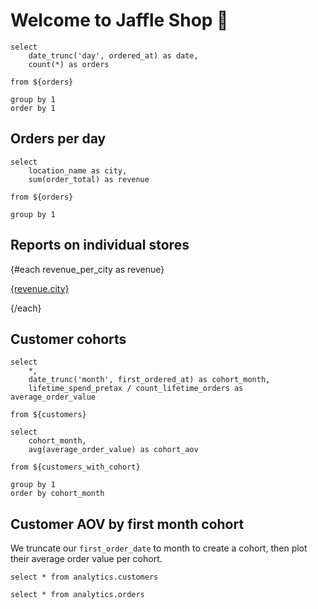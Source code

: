 # Welcome to Jaffle Shop 🥪

```orders_per_day
select
    date_trunc('day', ordered_at) as date,
    count(*) as orders

from ${orders}

group by 1
order by 1
```

## Orders per day

<LineChart
    data={orders_per_day}
    x=date
    y=orders
    yAxistTitle="orders_per_day"
/>

```revenue_per_city
select
    location_name as city,
    sum(order_total) as revenue

from ${orders}

group by 1
```

## Reports on individual stores

{#each revenue_per_city as revenue}

[{revenue.city}](./{revenue.city})

{/each}

## Customer cohorts

```customers_with_cohort
select
    *,
    date_trunc('month', first_ordered_at) as cohort_month,
    lifetime_spend_pretax / count_lifetime_orders as average_order_value

from ${customers}
```

```cohorts_aov
select
    cohort_month,
    avg(average_order_value) as cohort_aov

from ${customers_with_cohort}

group by 1
order by cohort_month
```

## Customer AOV by first month cohort

We truncate our `first_order_date` to month to create a cohort, then plot their average order value per cohort.

<BarChart
    data={cohorts_aov}
    x=cohort_month
    y=cohort_aov
    yAxisTitle="average order value"
/>

```customers
select * from analytics.customers
```

```orders
select * from analytics.orders
```

